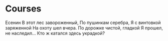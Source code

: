 # Courses
Есенин
В этот лес завороженный,
По пушинкам серебра,
Я с винтовкой заряженной
На охоту шел вчера.
По дорожке чистой, гладкой
Я прошел, не наследил…
Кто ж катался здесь украдкой?
